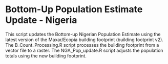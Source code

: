 # Bottom-Up Population Estimate Update - Nigeria
This script updates the Bottom-up Nigerian Population Estimate using the latest version of the Maxar/Ecopia building footprint (building footprint v2). 
The B_Count_Processing.R script processes the building footprint from a vector file to a raster. The NGA_Pop_update.R script adjusts the population totals using the new building footprint.
